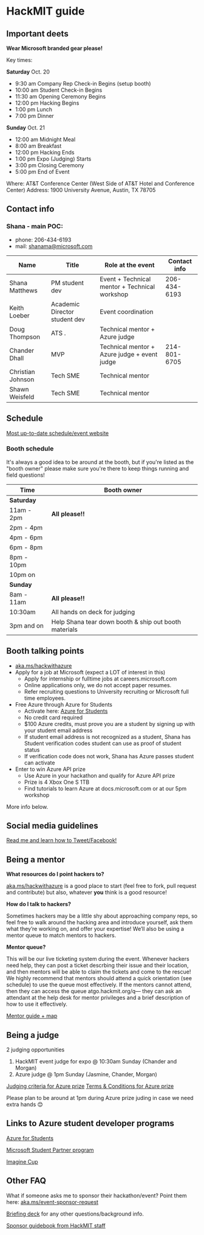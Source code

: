 # HackMIT guide

## Important deets
**Wear Microsoft branded gear please!** 

Key times:

**Saturday** Oct. 20
- 9:30 am    Company Rep Check-in Begins (setup booth)
- 10:00 am  Student Check-in Begins
- 11:30 am  Opening Ceremony Begins
- 12:00 pm  Hacking Begins
- 1:00 pm    Lunch
- 7:00 pm    Dinner

**Sunday** Oct. 21
- 12:00 am Midnight Meal
- 8:00 am   Breakfast
- 12:00 pm Hacking Ends
- 1:00 pm   Expo (Judging)  Starts
- 3:00 pm   Closing Ceremony
- 5:00 pm   End of Event

Where: AT&T Conference Center (West Side of AT&T Hotel and Conference Center)
Address: 1900 University Avenue, Austin, TX 78705
 

## Contact info
### Shana - main POC: 
- phone: 206-434-6193
- mail: shanama@microsoft.com

| Name               | Title                         |  Role at the event                            | Contact info |
| ------------------ | ----------------------------- | --------------------------------------------- | ------------ |
| Shana Matthews     | PM student dev                | Event + Technical mentor + Technical workshop | 206-434-6193 |
| Keith Loeber       | Academic Director student dev | Event coordination                            |  |
| Doug Thompson      | ATS .                         | Technical mentor + Azure judge                |  |
| Chander Dhall      | MVP                           | Technical mentor + Azure judge + event judge  | 214-801-6705 |
| Christian Johnson  | Tech SME                      | Technical mentor                              |  |
| Shawn Weisfeld     | Tech SME                      | Technical mentor                              |  |




## Schedule
[Most up-to-date schedule/event website](https://hacktx.com/) 

### Booth schedule
It's always a good idea to be around at the booth, but if you're listed as the "booth owner" please make sure you're there to keep things running and field questions!

| Time               | Booth owner                                           | 
| ------------------ | ----------------------------------------------------- |
| **Saturday**       |                                                       |
| 11am - 2pm         | **All please!!**                                      |
| 2pm - 4pm          |                                                       |
| 4pm - 6pm          |                                                       |
| 6pm - 8pm          |                                                       |
| 8pm - 10pm         |                                                       |
| 10pm on            |                                                       |
| **Sunday**         |                                                       |
| 8am - 11am         | **All please!!**                                      |
| 10:30am            | All hands on deck for judging                         |
| 3pm and on         | Help Shana tear down booth & ship out booth materials |  

## Booth talking points
- [aka.ms/hackwithazure](https://aka.ms/hackwithazure)
- Apply for a job at Microsoft (expect a LOT of interest in this)
   - Apply for internship or fulltime jobs at careers.microsoft.com
   - Online applications only, we do not accept paper resumes.
   - Refer recruiting questions to University recruiting or Microsoft full time employees.
- Free Azure through Azure for Students
   - Activate here: [Azure for Students](https://aka.ms/a4s)
   - No credit card required
   - $100 Azure credits, must prove you are a student by signing up with your student email address
   - If student email address is not recognized as a student, Shana has Student verification codes student can use as proof of student status
   - If verification code does not work, Shana has Azure passes student can activate
- Enter to win Azure API prize
   - Use Azure in your hackathon and qualify for Azure API prize
   - Prize is 4 Xbox One S 1TB
   - Find tutorials to learn Azure at docs.microsoft.com or at our 5pm workshop

     
More info below.


## Social media guidelines
[Read me and learn how to Tweet/Facebook!](../socialguidance.pdf)

## Being a mentor
**What resources do I point hackers to?**

[aka.ms/hackwithazure](https://aka.ms/hackwithazure) is a good place to start (feel free to fork, pull request and contribute) but also, whatever **you** think is a good resource!

**How do I talk to hackers?​** 

Sometimes hackers may be a little shy about approaching company reps, so feel free to walk around the hacking area and introduce yourself, ask them what they’re working on, and offer your expertise! We’ll also be using a mentor queue to match mentors to hackers.

**Mentor queue?**​ ​

This will be our live ticketing system during the event. Whenever hackers need help, they can post a ticket descrbing their issue and their location, and then mentors will be able to claim the tickets and come to the rescue! We highly recommend that mentors should attend a quick orientation (see schedule) to use the queue most effectively. If the mentors cannot attend, then they can access the queue at ​go.hackmit.org/q​— they can ask an attendant at the help desk for mentor privileges and a brief description of how to use it effectively.


[Mentor guide + map](hackmit_mentorguide.pdf)

## Being a judge
2 judging opportunities
1. HackMIT event judge for expo @ 10:30am Sunday (Chander and Morgan)
1. Azure judge @ 1pm Sunday (Jasmine, Chander, Morgan)

[Judging criteria for Azure prize](../hackjudging.png)
[Terms & Conditions for Azure prize](TCs.pdf)

Please plan to be around at 1pm during Azure prize juding in case we need extra hands 😊

## Links to Azure student developer programs
[Azure for Students](https://aka.ms/a4s)

[Microsoft Student Partner program](https://imagine.microsoft.com/en-us/msp)

[Imagine Cup](https://imaginecup.microsoft.com/en-us/Events?id=0)

## Other FAQ
What if someone asks me to sponsor their hackathon/event?
Point them here: [aka.ms/event-sponsor-request](https://aka.ms/event-sponsor-request)

[Briefing deck](hackmit_briefingdeck.pdf) for any other questions/background info.

[Sponsor guidebook from HackMIT staff](hackmit_sponsorshipguide.pdf)

